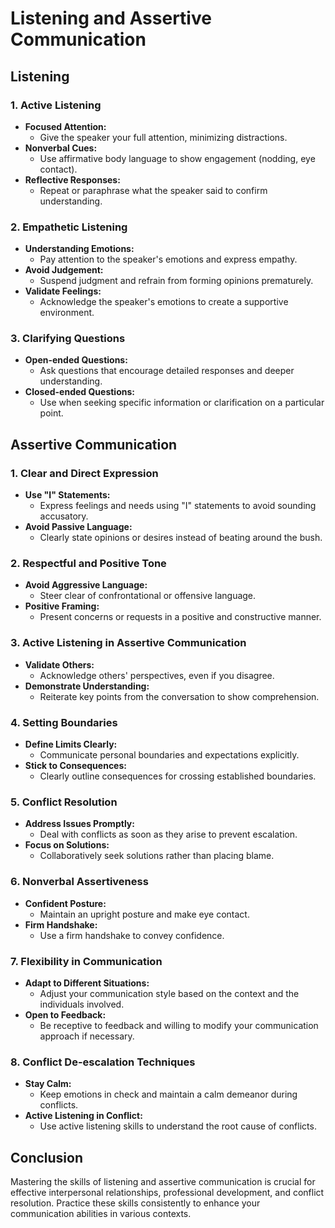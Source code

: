 # Listening and Assertive Communication

## Listening

### 1. **Active Listening**
   - **Focused Attention:**
      - Give the speaker your full attention, minimizing distractions.
   - **Nonverbal Cues:**
      - Use affirmative body language to show engagement (nodding, eye contact).
   - **Reflective Responses:**
      - Repeat or paraphrase what the speaker said to confirm understanding.

### 2. **Empathetic Listening**
   - **Understanding Emotions:**
      - Pay attention to the speaker's emotions and express empathy.
   - **Avoid Judgement:**
      - Suspend judgment and refrain from forming opinions prematurely.
   - **Validate Feelings:**
      - Acknowledge the speaker's emotions to create a supportive environment.

### 3. **Clarifying Questions**
   - **Open-ended Questions:**
      - Ask questions that encourage detailed responses and deeper understanding.
   - **Closed-ended Questions:**
      - Use when seeking specific information or clarification on a particular point.

## Assertive Communication

### 1. **Clear and Direct Expression**
   - **Use "I" Statements:**
      - Express feelings and needs using "I" statements to avoid sounding accusatory.
   - **Avoid Passive Language:**
      - Clearly state opinions or desires instead of beating around the bush.

### 2. **Respectful and Positive Tone**
   - **Avoid Aggressive Language:**
      - Steer clear of confrontational or offensive language.
   - **Positive Framing:**
      - Present concerns or requests in a positive and constructive manner.

### 3. **Active Listening in Assertive Communication**
   - **Validate Others:**
      - Acknowledge others' perspectives, even if you disagree.
   - **Demonstrate Understanding:**
      - Reiterate key points from the conversation to show comprehension.

### 4. **Setting Boundaries**
   - **Define Limits Clearly:**
      - Communicate personal boundaries and expectations explicitly.
   - **Stick to Consequences:**
      - Clearly outline consequences for crossing established boundaries.

### 5. **Conflict Resolution**
   - **Address Issues Promptly:**
      - Deal with conflicts as soon as they arise to prevent escalation.
   - **Focus on Solutions:**
      - Collaboratively seek solutions rather than placing blame.

### 6. **Nonverbal Assertiveness**
   - **Confident Posture:**
      - Maintain an upright posture and make eye contact.
   - **Firm Handshake:**
      - Use a firm handshake to convey confidence.

### 7. **Flexibility in Communication**
   - **Adapt to Different Situations:**
      - Adjust your communication style based on the context and the individuals involved.
   - **Open to Feedback:**
      - Be receptive to feedback and willing to modify your communication approach if necessary.

### 8. **Conflict De-escalation Techniques**
   - **Stay Calm:**
      - Keep emotions in check and maintain a calm demeanor during conflicts.
   - **Active Listening in Conflict:**
      - Use active listening skills to understand the root cause of conflicts.


## Conclusion

Mastering the skills of listening and assertive communication is crucial for effective interpersonal relationships, professional development, and conflict resolution. Practice these skills consistently to enhance your communication abilities in various contexts.
